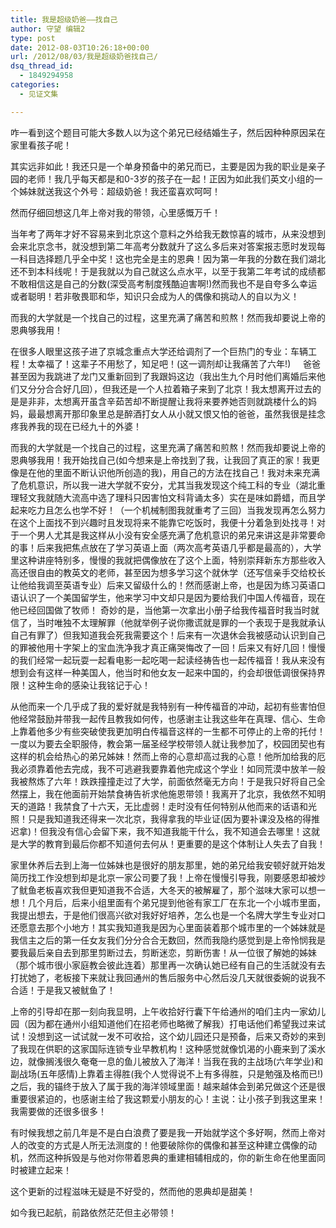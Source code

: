 ```yaml
---
title: 我是超级奶爸——找自己
author: 守望 编辑2
type: post
date: 2012-08-03T10:26:18+00:00
url: /2012/08/03/我是超级奶爸找自己/
dsq_thread_id:
  - 1849294958
categories:
  - 见证文集

---
```

咋一看到这个题目可能大多数人以为这个弟兄已经结婚生子，然后因种种原因呆在家里看孩子呢！
  
其实远非如此！我还只是一个单身预备中的弟兄而已，主要是因为我的职业是亲子园的老师！我几乎每天都是和0-3岁的孩子在一起！正因为如此我们英文小组的一个姊妹就送我这个外号：超级奶爸！我还蛮喜欢呵呵！
  
然而仔细回想这几年上帝对我的带领，心里感慨万千！
  
当年考了两年才好不容易来到北京这个意料之外给我无数惊喜的城市，从来没想到会来北京念书，就没想到第二年高考分数就升了这么多后来对答案报志愿时发现每一科目选择题几乎全中奖！这也完全是主的恩典！因为第一年我的分数在我们湖北还不到本科线呢！于是我就以为自己就这么点水平，以至于我第二年考试的成绩都不敢相信这是自己的分数(深受高考制度残酷迫害啊!)然而我也不是自夸多么幸运或者聪明！若非敬畏耶和华，知识只会成为人的偶像和挑动人的自以为义！
  
而我的大学就是一个找自己的过程，这里充满了痛苦和煎熬！然而我却要说上帝的恩典够我用！
  
在很多人眼里这孩子进了京城念重点大学还给调剂了一个巨热门的专业：车辆工程！太幸福了！这辈子不用愁了，知足吧！(这一调剂却让我痛苦了六年!)     爸爸甚至因为我跳进了龙门又重新回到了我跟妈这边（我出生九个月时他们离婚后来他们又分分合合好几回），但我还是一个人拉着箱子来到了北京！我太想离开过去的是是非非，太想离开虽含辛茹苦却不断提醒让我将来要养她否则就跳楼什么的妈妈，最最想离开那印象里总是醉酒打女人从小就又恨又怕的爸爸，虽然我很是挂念疼我养我的现在已经九十的外婆！
  
而我的大学就是一个找自己的过程，这里充满了痛苦和煎熬！然而我却要说上帝的恩典够我用！我开始找自己(如今想来是上帝找到了我，让我回了真正的家！我更像是在他的里面不断认识他所创造的我)，用自己的方法在找自己！我对未来充满了危机意识，所以我一进大学就不安分，尤其当我发现这个纯工科的专业（湖北重理轻文我就随大流高中选了理科只因害怕文科背诵太多）实在是味如爵蜡，而且学起来吃力且怎么也学不好！（一个机械制图我就重考了三回）当我发现再怎么努力在这个上面找不到兴趣时且发现将来不能靠它吃饭时，我便十分着急到处找寻！对于一个男人尤其是我这样从小没有安全感充满了危机意识的弟兄来讲这是非常要命的事！后来我把焦点放在了学习英语上面（两次高考英语几乎都是最高的），大学里这种讲座特别多，慢慢的我就把偶像放在了这个上面，特别崇拜新东方那些收入高还很自由的教英文的老师，甚至因为想多学习这个就休学（还写信亲手交给校长让他给我调至英语专业）后来又留级什么的！然而感谢上帝，也是因为练习英语口语认识了一个美国留学生，他来学习中文却只是因为要给我们中国人传福音，现在他已经回国做了牧师！ 奇妙的是，当他第一次拿出小册子给我传福音时我当时就信了，当时唯独不太理解罪（他就举例子说你撒谎就是罪的一个表现于是我就承认自己有罪了）但我知道我会死我需要这个！后来有一次退休会我被感动认识到自己的罪被他用十字架上的宝血洗净我才真正痛哭悔改了一回！后来又有好几回！慢慢的我们经常一起玩耍一起看电影一起吃喝一起读经祷告也一起传福音！我从来没有想到会有这样一种美国人，他当时和他女友一起来中国的，约会却很低调很保持界限！这种生命的感染让我铭记于心！
  
从他而来一个几乎成了我的爱好就是我特别有一种传福音的冲动，起初有些害怕但他经常鼓励并带我一起传且教我如何传，也感谢主让我这些年在真理、信心、生命上靠着他多少有些突破使我更加明白传福音这样的一生都不可停止的上帝的托付！一度以为要去全职服侍，教会第一届圣经学校带领人就让我参加了，校园团契也有这样的机会给热心的弟兄姊妹！然而上帝的心意却高过我的心意！他所加给我的厄我必须靠着他去完成，我不可逃避我要靠着他完成这个学业！如同荒漠中放羊一般我被熬炼了六年！跌跌撞撞走过了大学，前面依然毫无方向！于是我只好将自己全然摆上，我在他面前开始禁食祷告祈求他施恩带领！我离开了北京，我依然不知明天的道路！我禁食了十六天，无比虚弱！走时没有任何特别从他而来的话语和光照！只是我知道我还得来一次北京，我得拿我的毕业证(因为要补课没及格的得推迟拿)！但我没有信心会留下来，我不知道我能干什么，我不知道会去哪里！这就是大学的教育到最后你都不知道何去何从！更重要的是这个体制让人失去了自我！
  
家里休养后去到上海一位姊妹也是很好的朋友那里，她的弟兄给我安顿好就开始发简历找工作没想到却是北京一家公司要了我！上帝在慢慢引导我，刚要感恩却被炒了鱿鱼老板喜欢我但更知道我不合适，大冬天的被解雇了，那个滋味大家可以想一想！几个月后，后来小组里面有个弟兄提到他爸有家工厂在东北一个小城市里面，我提出想去，于是他们很高兴欲对我好好培养，怎么也是一个名牌大学生专业对口还愿意去那个小地方！其实我知道我是因为心里面装着那个城市里的一个姊妹就是我信主之后的第一任女友我们分分合合无数回，然而我隐约感觉到是上帝怜悯我是要我最后亲自去到那里剪断过去，剪断迷恋，剪断伤害！从一位很了解她的姊妹（那个城市很小家庭教会彼此连着）那里再一次确认她已经有自己的生活就没有去打扰她了，老板接下来就让我回通州的售后服务中心然后没几天就很委婉的说我不合适！于是我又被鱿鱼了！
  
上帝的引导却在那一刻向我显明，上午收拾好行囊下午给通州的咱们主内一家幼儿园（因为都在通州小组知道他们在招老师也略微了解我）打电话他们希望我过来试试！没想到这一试试就一发不可收拾，这个幼儿园还只是预备，后来又奇妙的来到了我现在供职的这家国际连锁专业早教机构！这种感觉就像饥渴的小鹿来到了溪水边，就像搁浅很久奄奄一息的鱼儿被放入了海洋！当我在我的主战场(六年学业)和副战场(五年感情)上靠着主得胜(我个人觉得说不上有多得胜，只是勉强及格而已!) 之后，我的锚终于放入了属于我的海洋领域里面！越来越体会到弟兄做这个还是很重要很紧迫的，也感谢主给了我这颗爱小朋友的心！主说：让小孩子到我这里来！我需要做的还很多很多！
  
有时候我想之前几年是不是白白浪费了要是我一开始就学这个多好啊，然而上帝对人的改变的方式是人所无法测度的！他要破除你的偶像和甚至这种建立偶像的动机，然而这种拆毁是与他对你带着恩典的重建相辅相成的，你的新生命在他里面同时被建立起来！
  
这个更新的过程滋味无疑是不好受的，然而他的恩典却是甜美！
  
如今我已起航，前路依然茫茫但主必带领！